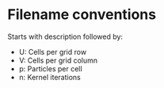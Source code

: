 # Filename conventions
Starts with description followed by:
- U: Cells per grid row
- V: Cells per grid column
- p: Particles per cell
- n: Kernel iterations
